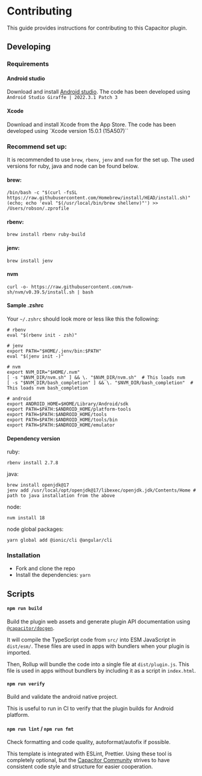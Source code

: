 # Contributing

This guide provides instructions for contributing to this Capacitor plugin.

## Developing

### Requirements

#### Android studio

Download and install [Android studio](https://developer.android.com/studio). The code has been developed using `Android Studio Giraffe | 2022.3.1 Patch 3`

#### Xcode

Download and install Xcode from the App Store. The code has been developed using `Xcode version 15.0.1 (15A507)``

### Recommend set up:

It is recommended to use `brew`, `rbenv`, `jenv` and `nvm` for the set up. The used versions for ruby, java and node can be found below.

#### brew:

```shell
/bin/bash -c "$(curl -fsSL https://raw.githubusercontent.com/Homebrew/install/HEAD/install.sh)"
(echo; echo 'eval "$(/usr/local/bin/brew shellenv)"') >> /Users/robson/.zprofile
```

#### rbenv:

```shell
brew install rbenv ruby-build
```

#### jenv:

```shell
brew install jenv
```

#### nvm

```shell
curl -o- https://raw.githubusercontent.com/nvm-sh/nvm/v0.39.5/install.sh | bash

```

#### Sample .zshrc

Your `~/.zshrc` should look more or less like this the following:

```shell
# rbenv
eval "$(rbenv init - zsh)"

# jenv
export PATH="$HOME/.jenv/bin:$PATH"
eval "$(jenv init -)"

# nvm
export NVM_DIR="$HOME/.nvm"
[ -s "$NVM_DIR/nvm.sh" ] && \. "$NVM_DIR/nvm.sh"  # This loads nvm
[ -s "$NVM_DIR/bash_completion" ] && \. "$NVM_DIR/bash_completion"  # This loads nvm bash_completion

# android
export ANDROID_HOME=$HOME/Library/Android/sdk
export PATH=$PATH:$ANDROID_HOME/platform-tools
export PATH=$PATH:$ANDROID_HOME/tools
export PATH=$PATH:$ANDROID_HOME/tools/bin
export PATH=$PATH:$ANDROID_HOME/emulator
```

#### Dependency version

ruby:

```shell
rbenv install 2.7.8
```

java:

```shell
brew install openjdk@17
jenv add /usr/local/opt/openjdk@17/libexec/openjdk.jdk/Contents/Home # path to java installation from the above

```

node:

```shell
nvm install 18
```

node global packages:

```
yarn global add @ionic/cli @angular/cli
```

### Installation

- Fork and clone the repo
- Install the dependencies: `yarn`

## Scripts

#### `npm run build`

Build the plugin web assets and generate plugin API documentation using [`@capacitor/docgen`](https://github.com/ionic-team/capacitor-docgen).

It will compile the TypeScript code from `src/` into ESM JavaScript in `dist/esm/`. These files are used in apps with bundlers when your plugin is imported.

Then, Rollup will bundle the code into a single file at `dist/plugin.js`. This file is used in apps without bundlers by including it as a script in `index.html`.

#### `npm run verify`

Build and validate the android native project.

This is useful to run in CI to verify that the plugin builds for Android platform.

#### `npm run lint` / `npm run fmt`

Check formatting and code quality, autoformat/autofix if possible.

This template is integrated with ESLint, Prettier. Using these tool is completely optional, but the [Capacitor Community](https://github.com/capacitor-community/) strives to have consistent code style and structure for easier cooperation.
